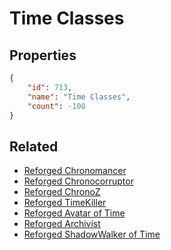 # Time Classes

<no description available>

## Properties

```json
{
    "id": 713,
    "name": "Time Classes",
    "count": -100
}
```

## Related

- [Reforged Chronomancer](../items/20412-reforged-chronomancer.md)
- [Reforged Chronocorruptor](../items/20413-reforged-chronocorruptor.md)
- [Reforged ChronoZ](../items/20521-reforged-chronoz.md)
- [Reforged TimeKiller](../items/20522-reforged-timekiller.md)
- [Reforged Avatar of Time](../items/20676-reforged-avatar-of-time.md)
- [Reforged Archivist](../items/20933-reforged-archivist.md)
- [Reforged ShadowWalker of Time](../items/21084-reforged-shadowwalker-of-time.md)

